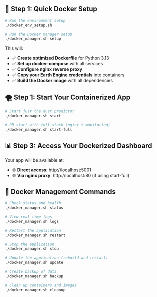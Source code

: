 ## 🚀 Step 1: Quick Docker Setup

```bash
# Run the environment setup
./docker_env_setup.sh

# Run the Docker manager setup
./docker_manager.sh setup
```

This will:
- ✅ **Create optimized Dockerfile** for Python 3.13
- ✅ **Set up docker-compose** with all services
- ✅ **Configure nginx reverse proxy**
- ✅ **Copy your Earth Engine credentials** into containers
- ✅ **Build the Docker image** with all dependencies

## 🌪️ Step 1: Start Your Containerized App

```bash
# Start just the dust predictor
./docker_manager.sh start

# OR start with full stack (nginx + monitoring)
./docker_manager.sh start-full
```

## 📊 Step 3: Access Your Dockerized Dashboard

Your app will be available at:
- 🌐 **Direct access**: http://localhost:5001
- 🌐 **Via nginx proxy**: http://localhost:80 (if using start-full)

## 🔧 Docker Management Commands

```bash
# Check status and health
./docker_manager.sh status

# View real-time logs
./docker_manager.sh logs

# Restart the application
./docker_manager.sh restart

# Stop the application
./docker_manager.sh stop

# Update the application (rebuild and restart)
./docker_manager.sh update

# Create backup of data
./docker_manager.sh backup

# Clean up containers and images
./docker_manager.sh cleanup
```
